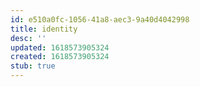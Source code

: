 ```yaml
---
id: e510a0fc-1056-41a8-aec3-9a40d4042998
title: identity
desc: ''
updated: 1618573905324
created: 1618573905324
stub: true
---
```


